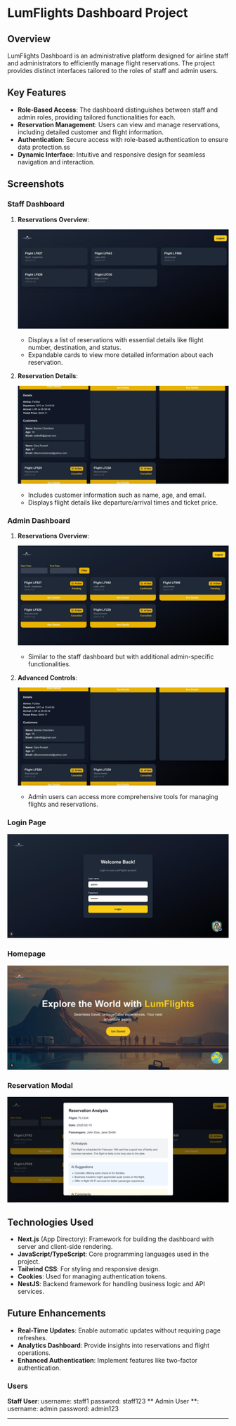 # LumFlights Dashboard Project

## Overview

LumFlights Dashboard is an administrative platform designed for airline staff and administrators to efficiently manage flight reservations. The project provides distinct interfaces tailored to the roles of staff and admin users.

## Key Features

- **Role-Based Access**: The dashboard distinguishes between staff and admin roles, providing tailored functionalities for each.
- **Reservation Management**: Users can view and manage reservations, including detailed customer and flight information.
- **Authentication**: Secure access with role-based authentication to ensure data protection.ss
- **Dynamic Interface**: Intuitive and responsive design for seamless navigation and interaction.

## Screenshots

### Staff Dashboard

1. **Reservations Overview**:

   ![Staff Dashboard Overview](./screenshots/staff_dashboard_overview.jpeg)

   - Displays a list of reservations with essential details like flight number, destination, and status.
   - Expandable cards to view more detailed information about each reservation.

2. **Reservation Details**:

   ![Admin Dashboard Details](./screenshots/admin_dashboard_details.jpeg)

   - Includes customer information such as name, age, and email.
   - Displays flight details like departure/arrival times and ticket price.

### Admin Dashboard

1. **Reservations Overview**:

   ![Admin Dashboard Overview](./screenshots/admin_dashboard_overview.jpeg)

   - Similar to the staff dashboard but with additional admin-specific functionalities.

2. **Advanced Controls**:

   ![Admin Dashboard Details](./screenshots/admin_dashboard_details.jpeg)

   - Admin users can access more comprehensive tools for managing flights and reservations.

### Login Page

![Login Page](./screenshots/login.jpeg)

### Homepage

![Homepage](./screenshots/homepage.jpeg)

### Reservation Modal

![AI Analysis](./screenshots/ai_analysis.jpeg)

## Technologies Used

- **Next.js** (App Directory): Framework for building the dashboard with server and client-side rendering.
- **JavaScript/TypeScript**: Core programming languages used in the project.
- **Tailwind CSS**: For styling and responsive design.
- **Cookies**: Used for managing authentication tokens.
- **NestJS**: Backend framework for handling business logic and API services.

## Future Enhancements

- **Real-Time Updates**: Enable automatic updates without requiring page refreshes.
- **Analytics Dashboard**: Provide insights into reservations and flight operations.
- **Enhanced Authentication**: Implement features like two-factor authentication.

### Users
**Staff User**:
username: staff1
password: staff123
** Admin User **:
username: admin
password: admin123


---

